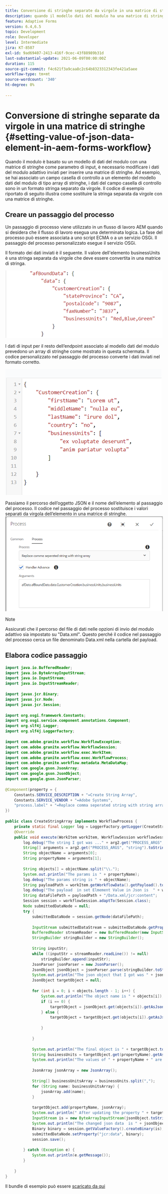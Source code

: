 ```yaml
---
title: Conversione di stringhe separate da virgole in una matrice di stringhe in AEM Forms Workflow
description: quando il modello dati del modulo ha una matrice di stringhe come uno dei parametri di input, è necessario massaggiare i dati generati dall’azione di invio di un modulo adattivo prima di richiamare l’azione di invio del modello dati del modulo.
feature: Adaptive Forms
version: 6.4,6.5
topic: Development
role: Developer
level: Intermediate
jira: KT-8507
exl-id: 9ad69407-2413-416f-9cec-43f88989b31d
last-substantial-update: 2021-06-09T00:00:00Z
duration: 115
source-git-commit: f4c621f3a9caa8c2c64b8323312343fe421a5aee
workflow-type: tm+mt
source-wordcount: '340'
ht-degree: 0%

---
```


# Conversione di stringhe separate da virgole in una matrice di stringhe {#setting-value-of-json-data-element-in-aem-forms-workflow}

Quando il modulo è basato su un modello di dati del modulo con una matrice di stringhe come parametro di input, è necessario modificare i dati del modulo adattivo inviati per inserire una matrice di stringhe. Ad esempio, se hai associato un campo casella di controllo a un elemento del modello dati del modulo di tipo array di stringhe, i dati del campo casella di controllo sono in un formato stringa separato da virgole. Il codice di esempio riportato di seguito illustra come sostituire la stringa separata da virgole con una matrice di stringhe.

## Creare un passaggio del processo

Un passaggio di processo viene utilizzato in un flusso di lavoro AEM quando si desidera che il flusso di lavoro esegua una determinata logica. La fase del processo può essere associata a uno script ECMA o a un servizio OSGi. Il passaggio del processo personalizzato esegue il servizio OSGi.

Il formato dei dati inviati è il seguente. Il valore dell&#39;elemento businessUnits è una stringa separata da virgole che deve essere convertita in una matrice di stringa.

![dati inviati](assets/submitted-data-string.png)

I dati di input per il resto dell’endpoint associato al modello dati del modulo prevedono un array di stringhe come mostrato in questa schermata. Il codice personalizzato nel passaggio del processo converte i dati inviati nel formato corretto.

![fdm-string-array](assets/string-array-fdm.png)

Passiamo il percorso dell’oggetto JSON e il nome dell’elemento al passaggio del processo. Il codice nel passaggio del processo sostituisce i valori separati da virgola dell’elemento in una matrice di stringhe.
![passaggio-processo](assets/create-string-array.png)

>[!NOTE]
>
>Assicurati che il percorso del file di dati nelle opzioni di invio del modulo adattivo sia impostato su &quot;Data.xml&quot;. Questo perché il codice nel passaggio del processo cerca un file denominato Data.xml nella cartella del payload.

## Elabora codice passaggio

```java
import java.io.BufferedReader;
import java.io.ByteArrayInputStream;
import java.io.InputStream;
import java.io.InputStreamReader;

import javax.jcr.Binary;
import javax.jcr.Node;
import javax.jcr.Session;

import org.osgi.framework.Constants;
import org.osgi.service.component.annotations.Component;
import org.slf4j.Logger;
import org.slf4j.LoggerFactory;

import com.adobe.granite.workflow.WorkflowException;
import com.adobe.granite.workflow.WorkflowSession;
import com.adobe.granite.workflow.exec.WorkItem;
import com.adobe.granite.workflow.exec.WorkflowProcess;
import com.adobe.granite.workflow.metadata.MetaDataMap;
import com.google.gson.JsonArray;
import com.google.gson.JsonObject;
import com.google.gson.JsonParser;

@Component(property = {
    Constants.SERVICE_DESCRIPTION + "=Create String Array",
    Constants.SERVICE_VENDOR + "=Adobe Systems",
    "process.label" + "=Replace comma seperated string with string array"
})

public class CreateStringArray implements WorkflowProcess {
    private static final Logger log = LoggerFactory.getLogger(CreateStringArray.class);
    @Override
    public void execute(WorkItem workItem, WorkflowSession workflowSession, MetaDataMap arg2) throws WorkflowException {
        log.debug("The string I got was ..." + arg2.get("PROCESS_ARGS", "string").toString());
        String[] arguments = arg2.get("PROCESS_ARGS", "string").toString().split(",");
        String objectName = arguments[0];
        String propertyName = arguments[1];

        String objects[] = objectName.split("\\.");
        System.out.println("The params is " + propertyName);
        log.debug("The params string is " + objectName);
        String payloadPath = workItem.getWorkflowData().getPayload().toString();
        log.debug("The payload  in set Elmement Value in Json is  " + workItem.getWorkflowData().getPayload().toString());
        String dataFilePath = payloadPath + "/Data.xml/jcr:content";
        Session session = workflowSession.adaptTo(Session.class);
        Node submittedDataNode = null;
        try {
            submittedDataNode = session.getNode(dataFilePath);

            InputStream submittedDataStream = submittedDataNode.getProperty("jcr:data").getBinary().getStream();
            BufferedReader streamReader = new BufferedReader(new InputStreamReader(submittedDataStream, "UTF-8"));
            StringBuilder stringBuilder = new StringBuilder();

            String inputStr;
            while ((inputStr = streamReader.readLine()) != null)
                stringBuilder.append(inputStr);
            JsonParser jsonParser = new JsonParser();
            JsonObject jsonObject = jsonParser.parse(stringBuilder.toString()).getAsJsonObject();
            System.out.println("The json object that I got was " + jsonObject);
            JsonObject targetObject = null;

            for (int i = 0; i < objects.length - 1; i++) {
                System.out.println("The object name is " + objects[i]);
                if (i == 0) {
                    targetObject = jsonObject.get(objects[i]).getAsJsonObject();
                } else {
                    targetObject = targetObject.get(objects[i]).getAsJsonObject();

                }

            }

            System.out.println("The final object is " + targetObject.toString());
            String businessUnits = targetObject.get(propertyName).getAsString();
            System.out.println("The values of " + propertyName + " are " + businessUnits);

            JsonArray jsonArray = new JsonArray();

            String[] businessUnitsArray = businessUnits.split(",");
            for (String name: businessUnitsArray) {
                jsonArray.add(name);
            }

            targetObject.add(propertyName, jsonArray);
            System.out.println(" After updating the property " + targetObject.toString());
            InputStream is = new ByteArrayInputStream(jsonObject.toString().getBytes());
            System.out.println("The changed json data  is " + jsonObject.toString());
            Binary binary = session.getValueFactory().createBinary(is);
            submittedDataNode.setProperty("jcr:data", binary);
            session.save();

        } catch (Exception e) {
            System.out.println(e.getMessage());
        }

    }
}
```

Il bundle di esempio può essere [scaricato da qui](assets/CreateStringArray.CreateStringArray.core-1.0-SNAPSHOT.jar)
